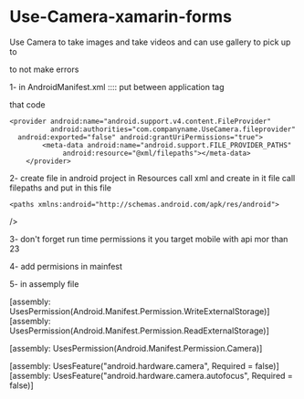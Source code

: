 # Use-Camera-xamarin-forms
Use Camera to take images and take videos and can use gallery to pick up to 



to not make errors 

1- in AndroidManifest.xml ::::  put between 
application tag

that code 


	<provider android:name="android.support.v4.content.FileProvider"
              android:authorities="com.companyname.UseCamera.fileprovider" 
      android:exported="false" android:grantUriPermissions="true">
			<meta-data android:name="android.support.FILE_PROVIDER_PATHS"
                 android:resource="@xml/filepaths"></meta-data>
		</provider>
    
    
    
 2-   create file in android project in Resources call xml and create in it file call filepaths
    and put in this file 
    
    <paths xmlns:android="http://schemas.android.com/apk/res/android">
  <external-path name="my_images" path="Android/data/com.companyname.UseCamera/files/Pictures" />
  <external-path name="my_movies" path="Android/data/com.companyname.UseCamera/files/Movies" />

  />
  
  
  
  3- don't forget run time permissions it you target mobile with api mor than 23
  
  4- add permisions in mainfest 
  
  
  <uses-permission android:name="android.permission.CAMERA" />
	<uses-permission android:name="android.permission.WRITE_EXTERNAL_STORAGE" />
	<uses-permission android:name="android.permission.READ_EXTERNAL_STORAGE" />
  
  
  
  5- in assemply file 
  
  
  [assembly: UsesPermission(Android.Manifest.Permission.WriteExternalStorage)]
[assembly: UsesPermission(Android.Manifest.Permission.ReadExternalStorage)]

[assembly: UsesPermission(Android.Manifest.Permission.Camera)]

[assembly: UsesFeature("android.hardware.camera", Required = false)]
[assembly: UsesFeature("android.hardware.camera.autofocus", Required = false)]
